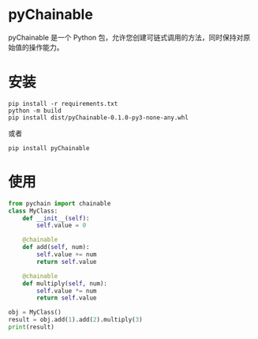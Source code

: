 # pyChainable

pyChainable 是一个 Python 包，允许您创建可链式调用的方法，同时保持对原始值的操作能力。


# 安装

```
pip install -r requirements.txt
python -m build
pip install dist/pyChainable-0.1.0-py3-none-any.whl
```

或者

```
pip install pyChainable
```

# 使用

```python
from pychain import chainable
class MyClass:
    def __init__(self):
        self.value = 0

    @chainable
    def add(self, num):
        self.value += num
        return self.value

    @chainable
    def multiply(self, num):
        self.value *= num
        return self.value

obj = MyClass()
result = obj.add(1).add(2).multiply(3)
print(result)
```